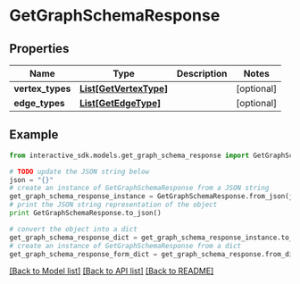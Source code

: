 # GetGraphSchemaResponse


## Properties

Name | Type | Description | Notes
------------ | ------------- | ------------- | -------------
**vertex_types** | [**List[GetVertexType]**](GetVertexType.md) |  | [optional] 
**edge_types** | [**List[GetEdgeType]**](GetEdgeType.md) |  | [optional] 

## Example

```python
from interactive_sdk.models.get_graph_schema_response import GetGraphSchemaResponse

# TODO update the JSON string below
json = "{}"
# create an instance of GetGraphSchemaResponse from a JSON string
get_graph_schema_response_instance = GetGraphSchemaResponse.from_json(json)
# print the JSON string representation of the object
print GetGraphSchemaResponse.to_json()

# convert the object into a dict
get_graph_schema_response_dict = get_graph_schema_response_instance.to_dict()
# create an instance of GetGraphSchemaResponse from a dict
get_graph_schema_response_form_dict = get_graph_schema_response.from_dict(get_graph_schema_response_dict)
```
[[Back to Model list]](../README.md#documentation-for-models) [[Back to API list]](../README.md#documentation-for-api-endpoints) [[Back to README]](../README.md)



